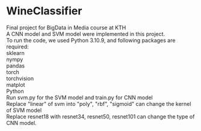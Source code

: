 # WineClassifier
Final project for BigData in Media course at KTH  
A CNN model and SVM model were implemented in this project.  
To run the code, we used Python 3.10.9, and following packages are required:  
sklearn  
nympy  
pandas  
torch  
torchvision  
matplot  
Python  
Run svm.py for the SVM model and train.py for CNN model  
Replace "linear" of svm into "poly", "rbf", "sigmoid" can change the kernel of SVM model  
Replace resnet18 with resnet34, resnet50, resnet101 can change the type of CNN model.  
 
